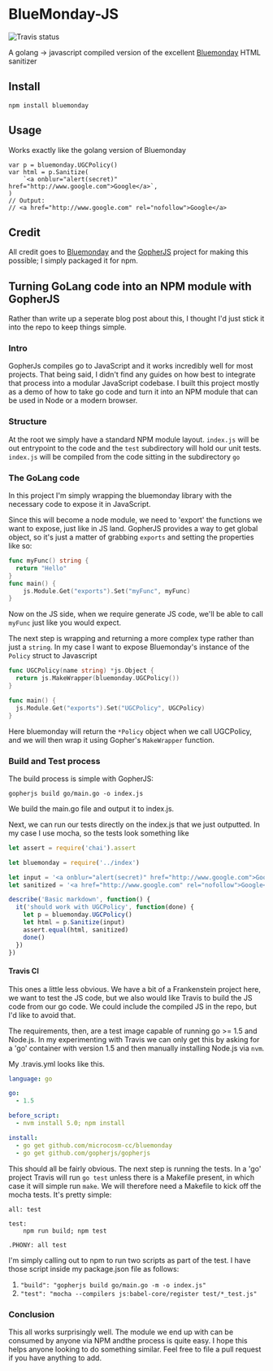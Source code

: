 # BlueMonday-JS
![Travis status](https://travis-ci.org/mdp/bluemonday-js.svg)

A golang -> javascript compiled version of the excellent [Bluemonday](https://github.com/microcosm-cc/bluemonday) HTML sanitizer

## Install

`npm install bluemonday`

## Usage

Works exactly like the golang version of Bluemonday

```
var p = bluemonday.UGCPolicy()
var html = p.Sanitize(
    `<a onblur="alert(secret)" href="http://www.google.com">Google</a>`,
)
// Output:
// <a href="http://www.google.com" rel="nofollow">Google</a>
```

## Credit

All credit goes to [Bluemonday](https://github.com/microcosm-cc/bluemonday) and the [GopherJS](https://github.com/gopherjs/gopherjs) project for making this possible; I simply packaged it for npm.

## Turning GoLang code into an NPM module with GopherJS

Rather than write up a seperate blog post about this, I thought I'd just stick it into the repo to keep things simple.

### Intro

GopherJs compiles go to JavaScript and it works incredibly well for most projects. That being said, I didn't find any guides on how best to integrate that process into a modular JavaScript codebase. I built this project mostly as a demo of how to take go code and turn it into an NPM module that can be used in Node or a modern browser.

### Structure

At the root we simply have a standard NPM module layout. `index.js` will be out entrypoint to the code and the `test` subdirectory will hold our unit tests. `index.js` will be compiled from the code sitting in the subdirectory `go`

### The GoLang code

In this project I'm simply wrapping the bluemonday library with the necessary code to expose it in JavaScript.

Since this will become a node module, we need to 'export' the functions we want to expose, just like in JS land. GopherJS provides a way to get global object, so it's just a matter of grabbing `exports` and setting the properties like so:

```go
func myFunc() string {
  return "Hello"
}
func main() {
	js.Module.Get("exports").Set("myFunc", myFunc)
}
```

Now on the JS side, when we require generate JS code, we'll be able to call `myFunc` just like you would expect.

The next step is wrapping and returning a more complex type rather than just a `string`. In my case I want to expose Bluemonday's instance of the `Policy` struct to Javascript

```go
func UGCPolicy(name string) *js.Object {
  return js.MakeWrapper(bluemonday.UGCPolicy())
}

func main() {
  js.Module.Get("exports").Set("UGCPolicy", UGCPolicy)
}
```

Here bluemonday will return the `*Policy` object when we call UGCPolicy, and we will then wrap it using Gopher's `MakeWrapper` function. 

### Build and Test process

The build process is simple with GopherJS:

`gopherjs build go/main.go -o index.js`

We build the main.go file and output it to index.js.

Next, we can run our tests directly on the index.js that we just outputted. In my case I use mocha, so the tests look something like

```js
let assert = require('chai').assert

let bluemonday = require('../index')

let input = '<a onblur="alert(secret)" href="http://www.google.com">Google</a><p>Yo</p>'
let sanitized = '<a href="http://www.google.com" rel="nofollow">Google</a><p>Yo</p>'

describe('Basic markdown', function() {
  it('should work with UGCPolicy', function(done) {
    let p = bluemonday.UGCPolicy()
    let html = p.Sanitize(input)
    assert.equal(html, sanitized)
    done()
  })
})
```

#### Travis CI

This ones a little less obvious. We have a bit of a Frankenstein project here, we want to test the JS code, but we also would like Travis to build the JS code from our go code. We could include the compiled JS in the repo, but I'd like to avoid that.

The requirements, then, are a test image capable of running go >= 1.5 and Node.js. In my experimenting with Travis we can only get this by asking for a 'go' container with version 1.5 and then manually installing Node.js via `nvm`.

My .travis.yml looks like this.

```yaml
language: go

go:
  - 1.5

before_script:
  - nvm install 5.0; npm install

install:
  - go get github.com/microcosm-cc/bluemonday
  - go get github.com/gopherjs/gopherjs
```

This should all be fairly obvious. The next step is running the tests. In a 'go' project Travis will run `go test` unless there is a Makefile present, in which case it will simple run `make`. We will therefore need a Makefile to kick off the mocha tests. It's pretty simple:

```make
all: test

test:
	npm run build; npm test

.PHONY: all test

```

I'm simply calling out to npm to run two scripts as part of the test. I have those script inside my package.json file as follows:

1. `"build": "gopherjs build go/main.go -m -o index.js"`
1. `"test": "mocha --compilers js:babel-core/register test/*_test.js"`

### Conclusion

This all works surprisingly well. The module we end up with can be consumed by anyone via NPM andthe process is quite easy. I hope this helps anyone looking to do something similar. Feel free to file a pull request if you have anything to add.

